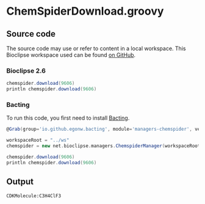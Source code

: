 # ChemSpiderDownload.groovy
## Source code
The source code may use or refer to content in a local workspace. This
Bioclipse workspace used can be found
[on GitHub](https://github.com/bioclipse/bioclipse.scripting/tree/master/ws/).
### Bioclipse 2.6
```groovy
chemspider.download(9606)
println chemspider.download(9606)
```
### Bacting
To run this code, you first need to install
[Bacting](https://github.com/egonw/bacting).
<br />
```groovy
@Grab(group='io.github.egonw.bacting', module='managers-chemspider', version='0.0.29')

workspaceRoot = "../ws"
chemspider = new net.bioclipse.managers.ChemspiderManager(workspaceRoot);

chemspider.download(9606)
println chemspider.download(9606)
```
## Output
```plain
CDKMolecule:C3H4ClF3
```
